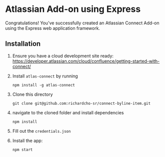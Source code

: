 # Atlassian Add-on using Express

Congratulations! You've successfully created an Atlassian Connect Add-on using the Express web application framework.

## Installation



1. Ensure you have a cloud development site ready: https://developer.atlassian.com/cloud/confluence/getting-started-with-connect/

2. Install `atlas-connect` by running
   ```
   npm install -g atlas-connect
   ```

3. Clone this directory
   ```
   git clone git@github.com:richardcho-sr/connect-byline-item.git
   ```

4. navigate to the cloned folder and install dependencies
   ```
   npm install
   ```

5. Fill out the `credentials.json`

6. Install the app:
   ```
   npm start
   ```

   
